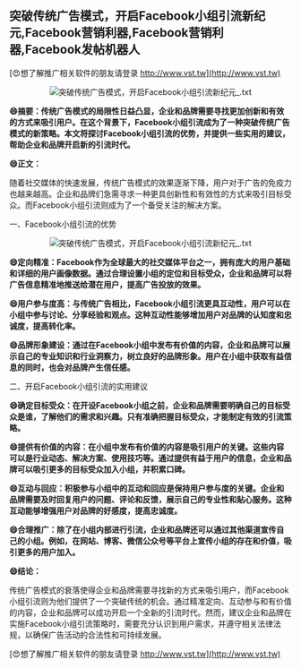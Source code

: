 ## **突破传统广告模式，开启Facebook小组引流新纪元,Facebook营销利器,Facebook营销利器,Facebook发帖机器人**

[😍想了解推广相关软件的朋友请登录 http://www.vst.tw](http://www.vst.tw)

 <center><img src="https://vst.tw/MP4/tuiguang/png/5.png" alt="突破传统广告模式，开启Facebook小组引流新纪元_.txt"></center>

**😄摘要：传统广告模式的局限性日益凸显，企业和品牌需要寻找更加创新和有效的方式来吸引用户。在这个背景下，Facebook小组引流成为了一种突破传统广告模式的新策略。本文将探讨Facebook小组引流的优势，并提供一些实用的建议，帮助企业和品牌开启新的引流时代。**

**😄正文：**

随着社交媒体的快速发展，传统广告模式的效果逐渐下降，用户对于广告的免疫力也越来越高。企业和品牌们急需寻求一种更具创新性和有效性的方式来吸引目标受众。而Facebook小组引流则成为了一个备受关注的解决方案。

一、Facebook小组引流的优势

 <center><img src="https://vst.tw/MP4/tuiguang/png/2.png" alt="突破传统广告模式，开启Facebook小组引流新纪元_.txt"></center>

**😄定向精准：Facebook作为全球最大的社交媒体平台之一，拥有庞大的用户基础和详细的用户画像数据。通过合理设置小组的定位和目标受众，企业和品牌可以将广告信息精准地推送给潜在用户，提高广告投放的效果。**

**😄用户参与度高：与传统广告相比，Facebook小组引流更具互动性，用户可以在小组中参与讨论、分享经验和观点。这种互动性能够增加用户对品牌的认知度和忠诚度，提高转化率。**

**😄品牌形象建设：通过在Facebook小组中发布有价值的内容，企业和品牌可以展示自己的专业知识和行业洞察力，树立良好的品牌形象。用户在小组中获取有益信息的同时，也会对品牌产生信任感。**

二、开启Facebook小组引流的实用建议

**😄确定目标受众：在开设Facebook小组之前，企业和品牌需要明确自己的目标受众是谁，了解他们的需求和兴趣。只有准确把握目标受众，才能制定有效的引流策略。**

**😄提供有价值的内容：在小组中发布有价值的内容是吸引用户的关键。这些内容可以是行业动态、解决方案、使用技巧等。通过提供有益于用户的信息，企业和品牌可以吸引更多的目标受众加入小组，并积累口碑。**

**😄互动与回应：积极参与小组中的互动和回应是保持用户参与度的关键。企业和品牌需要及时回复用户的问题、评论和反馈，展示自己的专业性和贴心服务。这种互动能够增强用户对品牌的好感度，提高忠诚度。**

**😄合理推广：除了在小组内部进行引流，企业和品牌还可以通过其他渠道宣传自己的小组。例如，在网站、博客、微信公众号等平台上宣传小组的存在和价值，吸引更多的用户加入。**

**😄结论：**

传统广告模式的衰落使得企业和品牌需要寻找新的方式来吸引用户，而Facebook小组引流则为他们提供了一个突破传统的机会。通过精准定向、互动参与和有价值的内容，企业和品牌可以成功开启一个全新的引流时代。然而，建议企业和品牌在实施Facebook小组引流策略时，需要充分认识到用户需求，并遵守相关法律法规，以确保广告活动的合法性和可持续发展。

[😍想了解推广相关软件的朋友请登录 http://www.vst.tw](http://www.vst.tw)



